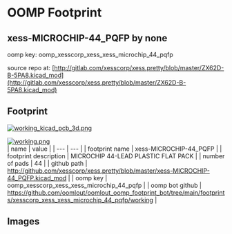 # OOMP Footprint  
## xess-MICROCHIP-44_PQFP  by none  
  
oomp key: oomp_xesscorp_xess_xess_microchip_44_pqfp  
  
source repo at: [http://gitlab.com/xesscorp/xess.pretty/blob/master/ZX62D-B-5PA8.kicad_mod](http://gitlab.com/xesscorp/xess.pretty/blob/master/ZX62D-B-5PA8.kicad_mod)  
## Footprint  
  
[![working_kicad_pcb_3d.png](working_kicad_pcb_3d_600.png)](working_kicad_pcb_3d.png)  
  
[![working.png](working_600.png)](working.png)  
| name | value | 
| --- | --- | 
| footprint name | xess-MICROCHIP-44_PQFP | 
| footprint description | MICROCHIP 44-LEAD PLASTIC FLAT PACK | 
| number of pads | 44 | 
| github path | http://github.com/xesscorp/xess.pretty/blob/master/xess-MICROCHIP-44_PQFP.kicad_mod | 
| oomp key | oomp_xesscorp_xess_xess_microchip_44_pqfp | 
| oomp bot github | https://github.com/oomlout/oomlout_oomp_footprint_bot/tree/main/footprints/xesscorp_xess_xess_microchip_44_pqfp/working | 
## Images  
